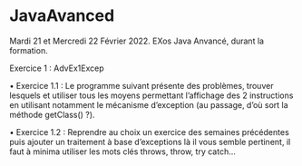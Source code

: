 # JavaAvanced
Mardi 21 et Mercredi 22 Février 2022.
EXos Java Anvancé, durant la formation.

Exercice 1 : AdvEx1Excep

  • Exercice 1.1 : Le programme suivant présente des problèmes, trouver lesquels et utiliser
tous les moyens permettant l’affichage des 2 instructions en utilisant notamment le
mécanisme d’exception (au passage, d’où sort la méthode getClass() ?).

  • Exercice 1.2 : Reprendre au choix un exercice des semaines précédentes puis ajouter un
traitement à base d’exceptions là il vous semble pertinent, il faut à minima utiliser les mots
clés throws, throw, try catch...
